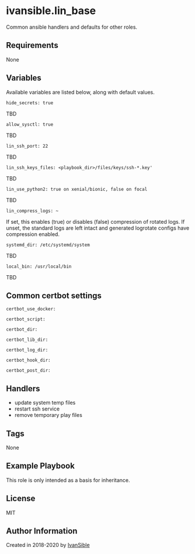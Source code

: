 # ivansible.lin_base

Common ansible handlers and defaults for other roles.


## Requirements

None


## Variables

Available variables are listed below, along with default values.

    hide_secrets: true
TBD

    allow_sysctl: true
TBD

    lin_ssh_port: 22
TBD

    lin_ssh_keys_files: <playbook_dir>/files/keys/ssh-*.key'
TBD

    lin_use_python2: true on xenial/bionic, false on focal
TBD

    lin_compress_logs: ~
If set, this enables (true) or disables (false) compression of rotated logs.
If unset, the standard logs are left intact and generated logrotate configs
have compression enabled.

    systemd_dir: /etc/systemd/system
TBD

    local_bin: /usr/local/bin
TBD


## Common certbot settings

    certbot_use_docker:

    certbot_script:

    certbot_dir:

    certbot_lib_dir:

    certbot_log_dir:

    certbot_hook_dir:

    certbot_post_dir:


## Handlers

- update system temp files
- restart ssh service
- remove temporary play files


## Tags

None


## Example Playbook

This role is only intended as a basis for inheritance.


## License

MIT


## Author Information

Created in 2018-2020 by [IvanSible](https://github.com/ivansible)
